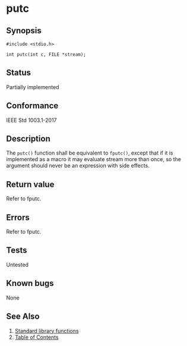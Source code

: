 # putc

## Synopsis

`#include <stdio.h>`

`int putc(int c, FILE *stream);`

## Status

Partially implemented

## Conformance

IEEE Std 1003.1-2017

## Description

The `putc()` function shall be equivalent to `fputc()`, except that if it is implemented as a macro it may evaluate
stream more than once, so the argument should never be an expression with side effects.

## Return value

Refer to fputc.

## Errors

Refer to fputc.

## Tests

Untested

## Known bugs

None

## See Also

1. [Standard library functions](../README.md)
2. [Table of Contents](../../../README.md)
